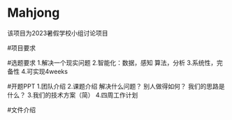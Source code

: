 # Mahjong
该项目为2023暑假学校小组讨论项目
 
#项目要求

#选题要求
1.解决一个现实问题
2.智能化：数据，感知
	 算法，分析
3.系统性，完备性
4.可实现4weeks

#开题PPT
1.团队介绍
2.课题介绍
	解决什么问题？
	别人做得如何？
	我们的思路是什么？
3.我们的技术方案（简）
4.四周工作计划

#文件介绍
